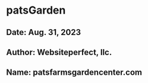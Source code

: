 # patsGarden
## Date: Aug. 31, 2023
## Author: Websiteperfect, llc.
## Name: patsfarmsgardencenter.com
